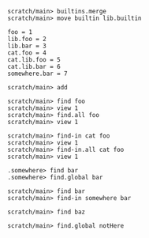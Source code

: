 ```ucm:hide
scratch/main> builtins.merge
scratch/main> move builtin lib.builtin
```

```unison:hide
foo = 1
lib.foo = 2
lib.bar = 3
cat.foo = 4
cat.lib.foo = 5
cat.lib.bar = 6
somewhere.bar = 7
```

```ucm:hide
scratch/main> add
```

```ucm
scratch/main> find foo
scratch/main> view 1
scratch/main> find.all foo
scratch/main> view 1
```

```ucm
scratch/main> find-in cat foo
scratch/main> view 1
scratch/main> find-in.all cat foo
scratch/main> view 1
```

```ucm
.somewhere> find bar
.somewhere> find.global bar
```

```ucm
scratch/main> find bar
scratch/main> find-in somewhere bar
```

```ucm:error
scratch/main> find baz
```

```ucm:error
scratch/main> find.global notHere
```
